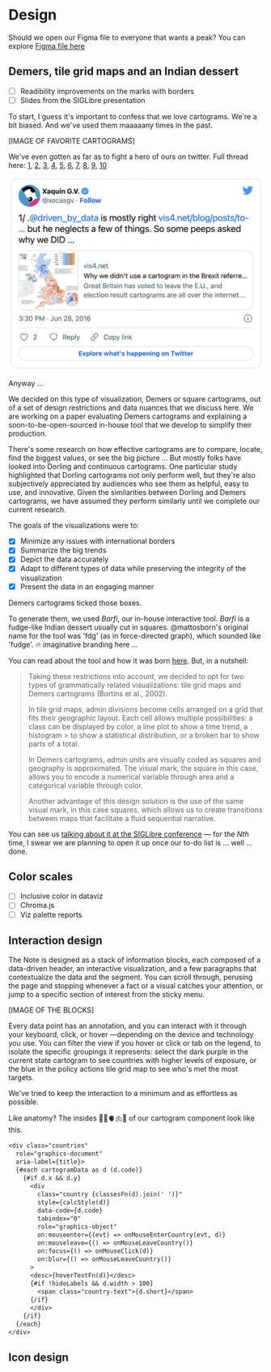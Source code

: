 # Design
Should we open our Figma file to everyone that wants a peak? You can explore [Figma file here](https://www.figma.com/file/majnnQyQupv1DO3rtgAtJP/UNEP-Air-Pollution-Action-Note?node-id=0%3A1)


## Demers, tile grid maps and an Indian dessert
- [ ] Readibility improvements on the marks with borders
- [ ] Slides from the SIGLibre presentation

To start, I guess it's important to confess that we love cartograms. We're a bit biased. And we've used them maaaaany times in the past.

[IMAGE OF FAVORITE CARTOGRAMS]

We've even gotten as far as to fight a hero of ours on twitter. Full thread here: [1](https://twitter.com/xocasgv/status/747784201412370432), [2](https://twitter.com/xocasgv/status/747784391909269506), [3](https://twitter.com/xocasgv/status/747784639440248832), [4](https://twitter.com/xocasgv/status/747784881908776960), [5](https://twitter.com/xocasgv/status/747785136951857152), [6](https://twitter.com/xocasgv/status/747785410273652737), [7](https://twitter.com/xocasgv/status/747785637554577409), [8](https://twitter.com/xocasgv/status/747785902852706309), [9](https://twitter.com/xocasgv/status/747786142414573569), [10](https://twitter.com/xocasgv/status/747786388548943872) 

<img alt="@xocasgv quixotically defending cartograms on Twitter" src="tweet_carto.png" width=540>

Anyway ... 

We decided on this type of visualization, Demers or square cartograms, out of a set of design restrictions and data nuances that we discuss here. We are working on a paper evaluating Demers cartograms and explaining a soon-to-be-open-sourced in-house tool that we develop to simplify their production.

There's some research on how effective cartograms are to compare, locate, find the biggest values, or see the big picture ... But mostly folks have looked into Dorling and continuous cartograms. One particular study highlighted that Dorling cartograms not only perform well, but they're also subjectively appreciated by audiences who see them as helpful, easy to use, and innovative. Given the similarities between Dorling and Demers cartograms, we have assumed they perform similarly until we complete our current research.

The goals of the visualizations were to:
- [x] Minimize any issues with international borders
- [x] Summarize the big trends
- [x] Depict the data accurately
- [x] Adapt to different types of data while preserving the integrity of the visualization
- [x] Present the data in an engaging manner

Demers cartograms ticked those boxes.

To generate them, we used *Barfi*, our in-house interactive tool. *Barfi* is a fudge-like Indian dessert usually cut in squares. @mattosborn's original name for the tool was 'fdg' (as in force-directed graph), which sounded like 'fudge'. 🔥 imaginative branding here ...

You can read about the tool and how it was born [here](tktkt). But, in a nutshell:  

> Taking these restrictions into account, we decided to opt for two types of grammatically related  visualizations: tile grid maps and Demers cartograms (Bortins et al., 2002).
> 
> In tile grid maps, admin divisions become cells arranged on a grid that fits their geographic layout. Each cell allows multiple possibilities: a class can be displayed by color, a line plot to show a time trend, a histogram > to show a statistical distribution, or a broken bar to show parts of a total.
> 
> In Demers cartograms, admin units are visually coded as squares and geography is approximated. The visual mark, the square in this case, allows you to encode a numerical variable through area and a categorical variable through color.
> 
> Another advantage of this design solution is the use of the same visual mark, in this case squares, which allows us to create transitions between maps that facilitate a fluid sequential narrative.

You can see us [talking about it at the SIGLibre conference](http://diobma.udg.edu/handle/10256.1/6776) — for the *Nth* time, I swear we are planning to open it up once our to-do list is ... well ... done.

## Color scales
- [ ] Inclusive color in dataviz
- [ ] Chroma.js
- [ ] Viz palette reports

## Interaction design
The Note is designed as a stack of information blocks, each composed of a data-driven header, an interactive visualization, and a few paragraphs that contextualize the data and the segment. You can scroll through, perusing the page and stopping whenever a fact or a visual catches your attention, or jump to a specific section of interest from the sticky menu.

[IMAGE OF THE BLOCKS]

Every data point has an annotation, and you can interact with it through your keyboard, click, or hover —depending on the device and technology you use. You can filter the view if you hover or click or tab on the legend, to isolate the specific groupings it represents: select the dark purple in the current state cartogram to see countries with higher levels of exposure, or the blue in the policy actions tile grid map to see who's met the most targets.

We've tried to keep the interaction to a minimum and as effortless as possible. 

Like anatomy? The insides 🔪🧠🫀🫁😱 of our cartogram component look like this.

````svelte
<div class="countries"
  role="graphics-document"
  aria-label={title}>
  {#each cartogramData as d (d.code)}
    {#if d.x && d.y}
      <div
        class="country {classesFn(d).join(' ')}"
        style={calcStyle(d)}
        data-code={d.code}
        tabindex="0"
        role="graphics-object"
        on:mouseenter={(evt) => onMouseEnterCountry(evt, d)}
        on:mouseleave={() => onMouseLeaveCountry()}
        on:focus={() => onMouseClick(d)}
        on:blur={() => onMouseLeaveCountry()}
      >
      <desc>{hoverTextFn(d)}</desc>
      {#if !hideLabels && d.width > 100}
        <span class="country-text">{d.short}</span>
      {/if}
      </div>
    {/if}
  {/each}
</div>
````

## Icon design

